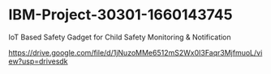 # IBM-Project-30301-1660143745
IoT Based Safety Gadget for Child Safety Monitoring &amp; Notification

https://drive.google.com/file/d/1jNuzoMMe6512mS2Wx0I3Faqr3MjfmuoL/view?usp=drivesdk

